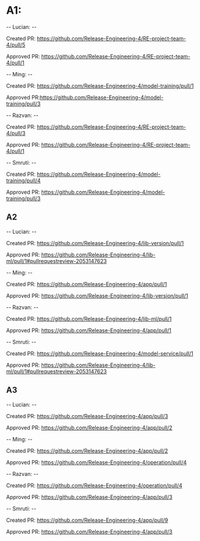 # A1:

-- Lucian: --

Created PR: https://github.com/Release-Engineering-4/RE-project-team-4/pull/5

Approved PR: https://github.com/Release-Engineering-4/RE-project-team-4/pull/1

-- Ming: --

Created PR: https://github.com/Release-Engineering-4/model-training/pull/1

Approved PR:https://github.com/Release-Engineering-4/model-training/pull/3

-- Razvan: --

Created PR: https://github.com/Release-Engineering-4/RE-project-team-4/pull/3

Approved PR: https://github.com/Release-Engineering-4/RE-project-team-4/pull/1

-- Smruti: --

Created PR: https://github.com/Release-Engineering-4/model-training/pull/4

Approved PR: https://github.com/Release-Engineering-4/model-training/pull/3

## A2

-- Lucian: --

Created PR: https://github.com/Release-Engineering-4/lib-version/pull/1

Approved PR: https://github.com/Release-Engineering-4/lib-ml/pull/1#pullrequestreview-2053147623

-- Ming: --

Created PR: https://github.com/Release-Engineering-4/app/pull/1

Approved PR: https://github.com/Release-Engineering-4/lib-version/pull/1

-- Razvan: --

Created PR: https://github.com/Release-Engineering-4/lib-ml/pull/1

Approved PR: https://github.com/Release-Engineering-4/app/pull/1

-- Smruti: --

Created PR: https://github.com/Release-Engineering-4/model-service/pull/1

Approved PR: https://github.com/Release-Engineering-4/lib-ml/pull/1#pullrequestreview-2053147623

## A3

-- Lucian: --

Created PR: https://github.com/Release-Engineering-4/app/pull/3

Approved PR: https://github.com/Release-Engineering-4/app/pull/2

-- Ming: --

Created PR: https://github.com/Release-Engineering-4/app/pull/2

Approved PR: https://github.com/Release-Engineering-4/operation/pull/4

-- Razvan: --

Created PR: https://github.com/Release-Engineering-4/operation/pull/4

Approved PR: https://github.com/Release-Engineering-4/app/pull/3

-- Smruti: --

Created PR: https://github.com/Release-Engineering-4/app/pull/9

Approved PR: https://github.com/Release-Engineering-4/app/pull/3

